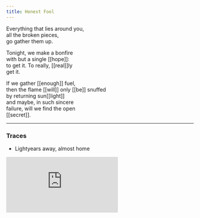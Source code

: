 ```yaml
---
title: Honest Fool
---
```


Everything that lies around you,  
all the broken pieces,  
go gather them up.  
  
Tonight, we make a bonfire  
with but a single [[hope]]:  
to get it. To really, [[real]]ly  
get it.  
  
If we gather [[enough]] fuel,  
then the flame [[will]] only [[be]] snuffed  
by returning sun[[light]]  
and maybe, in such sincere  
failure, will we find the open  
[[secret]].  

---

### Traces

* Lightyears away, almost home

<iframe class="video" src="https://www.youtube-nocookie.com/embed/76ffvyOYoaQ" frameborder="0" allow="accelerometer; autoplay; encrypted-media; gyroscope; picture-in-picture" allowfullscreen></iframe>